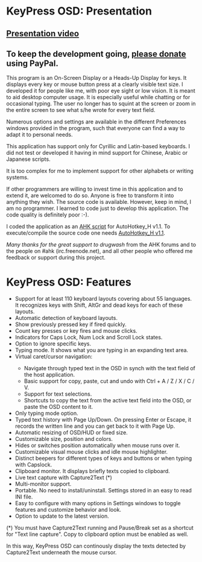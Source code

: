 <h1>KeyPress OSD: Presentation</h1>

<h2><a href="https://www.youtube.com/embed/_prbTMoUWug">Presentation video</a></h2>
<h2>To keep the development going, <a href="https://www.paypal.me/MariusSucan/15">please donate</a> using PayPal.</h2>

<p>This program is an On-Screen Display or a Heads-Up Display for keys. It displays every key or mouse button press at a clearly visible text size. I developed it for people like me, with poor eye sight or low vision. It is meant to aid desktop computer usage. It is especially useful while chatting or for occasional typing. The user no longer has to squint at the screen or zoom in the entire screen to see what s/he wrote for every text field.</p>


<p>Numerous options and settings are available in the different Preferences windows provided in the program, such that everyone can find a way to adapt it to personal needs.</p>

<p>This application has support only for Cyrillic and Latin-based keyboards. I did not test or developed it having in mind support for Chinese, Arabic or Japanese scripts.</p>

<p>It is too complex for me to implement support for other alphabets or writing systems.</p>

<p>If other programmers are willing to invest time in this application and to extend it, are welcomed to do so. Anyone is free to transform it into anything they wish. The source code is available. However, keep in mind, I am no programmer. I learned to code just to develop this application. The code quality is definitely poor :-).</p>

<p>I coded the application as an <a href="https://autohotkey.com/">AHK script</a> for AutoHotkey_H v1.1. To execute/compile the source code one needs <a href="https://hotkeyit.github.io/v2/">AutoHotkey_H v1.1</a>.</p>

<p><em>Many thanks for the great support to drugwash</em> from the AHK forums and to the people on #ahk (irc.freenode.net), and all other people who offered me feedback or support during this project.</p>

<h1>KeyPress OSD: Features</h1>

<ul>
<li>Support for at least 110 keyboard layouts covering about 55 languages. It recognizes keys with Shift, AltGr and dead keys for each of these layouts.</li>
<li>Automatic detection of keyboard layouts.</li>
<li>Show previously pressed key if fired quickly.</li>
<li>Count key presses or key fires and mouse clicks.</li>
<li>Indicators for Caps Lock, Num Lock and Scroll Lock states.</li>
<li>Option to ignore specific keys.</li>
<li>Typing mode. It shows what you are typing in an expanding text area.</li>
<li>Virtual caret/cursor navigation: </li>
<ul>
  <li>Navigate through typed text in the OSD in synch with the text field of the host application.</li>
  <li>Basic support for copy, paste, cut and undo with Ctrl + A / Z / X / C / V.</li>
  <li>Support for text selections.</li>
  <li>Shortcuts to copy the text from the active text field into the OSD, or paste the OSD content to it.</li>
</ul> 

<li>Only typing mode option.</li>
<li>Typed text history with Page Up/Down. On pressing Enter or Escape, it records the written line and you can get back to it with Page Up.</li>
<li>Automatic resizing of OSD/HUD or fixed size.</li>
<li>Customizable size, position and colors.</li>
<li>Hides or switches position automatically when mouse runs over it.</li>
<li>Customizable visual mouse clicks and idle mouse highlighter.</li>
<li>Distinct beepers for different types of keys and buttons or when typing with Capslock.</li>
<li>Clipboard monitor. It displays briefly texts copied to clipboard.</li>
<li>Live text capture with Capture2Text (*)</li>
<li>Multi-monitor support.</li>
<li>Portable. No need to install/uninstall. Settings stored in an easy to read INI file.</li>
<li>Easy to configure with many options in Settings windows to toggle features and customize behavior and look.</li>
<li>Option to update to the latest version.</li>
</ul>
<p>(*) You must have Capture2Text running and Pause/Break set as a shortcut for "Text line capture". Copy to clipboard option must be enabled as well.</p>
<p>In this way, KeyPress OSD can continously display the texts detected by Capture2Text underneath the mouse cursor.</p>
